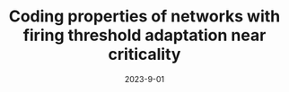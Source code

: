 ---
title: "Coding properties of networks with firing threshold adaptation near criticality"
collection: publications
date: 2023-9-01
year: 2023
venue: 'Bernstein Conference'
paperurl: 'https://dx.doi.org/10.12751/nncn.bc2023.224'
citation: ' <u>M. Girardi-Schappo</u>,  L. Maler,  A. Longtin, &quot;Coding properties of networks with firing threshold adaptation near criticality.&quot; Bernstein Conference, 2023.'
pubtype:  proceedings
---